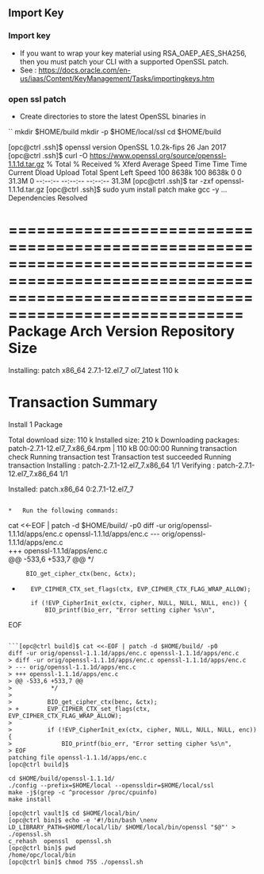 ## Import Key
### Import key 
* If you want to wrap your key material using RSA_OAEP_AES_SHA256, then you must patch your CLI with a supported OpenSSL patch.
* See :  https://docs.oracle.com/en-us/iaas/Content/KeyManagement/Tasks/importingkeys.htm
### open ssl patch
* Create directories to store the latest OpenSSL binaries in

``
mkdir $HOME/build
mkdir -p $HOME/local/ssl
cd $HOME/build
 
[opc@ctrl .ssh]$ openssl version
OpenSSL 1.0.2k-fips  26 Jan 2017
[opc@ctrl .ssh]$ curl -O https://www.openssl.org/source/openssl-1.1.1d.tar.gz
  % Total    % Received % Xferd  Average Speed   Time    Time     Time  Current
                                 Dload  Upload   Total   Spent    Left  Speed
100 8638k  100 8638k    0     0  31.3M      0 --:--:-- --:--:-- --:--:-- 31.3M
[opc@ctrl .ssh]$ tar -zxf openssl-1.1.1d.tar.gz
[opc@ctrl .ssh]$ sudo yum install patch make gcc -y
...
Dependencies Resolved

===========================================================================================================================================================
 Package                          Arch                              Version                                    Repository                             Size
===========================================================================================================================================================
Installing:
 patch                            x86_64                            2.7.1-12.el7_7                             ol7_latest                            110 k

Transaction Summary
===========================================================================================================================================================
Install  1 Package

Total download size: 110 k
Installed size: 210 k
Downloading packages:
patch-2.7.1-12.el7_7.x86_64.rpm                                                                                                     | 110 kB  00:00:00
Running transaction check
Running transaction test
Transaction test succeeded
Running transaction
  Installing : patch-2.7.1-12.el7_7.x86_64                                                                                                             1/1
  Verifying  : patch-2.7.1-12.el7_7.x86_64                                                                                                             1/1

Installed:
  patch.x86_64 0:2.7.1-12.el7_7

```

*   Run the following commands:

```
cat <<-EOF | patch -d $HOME/build/ -p0
diff -ur orig/openssl-1.1.1d/apps/enc.c openssl-1.1.1d/apps/enc.c
--- orig/openssl-1.1.1d/apps/enc.c      
+++ openssl-1.1.1d/apps/enc.c   
@@ -533,6 +533,7 @@
          */

         BIO_get_cipher_ctx(benc, &ctx);
+        EVP_CIPHER_CTX_set_flags(ctx, EVP_CIPHER_CTX_FLAG_WRAP_ALLOW);

         if (!EVP_CipherInit_ex(ctx, cipher, NULL, NULL, NULL, enc)) {
             BIO_printf(bio_err, "Error setting cipher %s\n",
EOF

```

```[opc@ctrl build]$ cat <<-EOF | patch -d $HOME/build/ -p0
diff -ur orig/openssl-1.1.1d/apps/enc.c openssl-1.1.1d/apps/enc.c
> diff -ur orig/openssl-1.1.1d/apps/enc.c openssl-1.1.1d/apps/enc.c
> --- orig/openssl-1.1.1d/apps/enc.c
> +++ openssl-1.1.1d/apps/enc.c
> @@ -533,6 +533,7 @@
>           */
>
>          BIO_get_cipher_ctx(benc, &ctx);
> +        EVP_CIPHER_CTX_set_flags(ctx, EVP_CIPHER_CTX_FLAG_WRAP_ALLOW);
>
>          if (!EVP_CipherInit_ex(ctx, cipher, NULL, NULL, NULL, enc)) {
>              BIO_printf(bio_err, "Error setting cipher %s\n",
> EOF
patching file openssl-1.1.1d/apps/enc.c
[opc@ctrl build]$
```

```
cd $HOME/build/openssl-1.1.1d/
./config --prefix=$HOME/local --openssldir=$HOME/local/ssl
make -j$(grep -c ^processor /proc/cpuinfo)
make install
```

```
[opc@ctrl vault]$ cd $HOME/local/bin/
[opc@ctrl bin]$ echo -e '#!/bin/bash \nenv LD_LIBRARY_PATH=$HOME/local/lib/ $HOME/local/bin/openssl "$@"' > ./openssl.sh
c_rehash  openssl  openssl.sh
[opc@ctrl bin]$ pwd
/home/opc/local/bin
[opc@ctrl bin]$ chmod 755 ./openssl.sh

```
